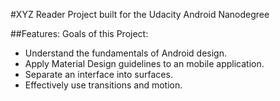 #XYZ Reader
Project built for the Udacity Android Nanodegree

##Features:
Goals of this Project:

* Understand the fundamentals of Android design.
* Apply Material Design guidelines to an mobile application.
* Separate an interface into surfaces.
* Effectively use transitions and motion.